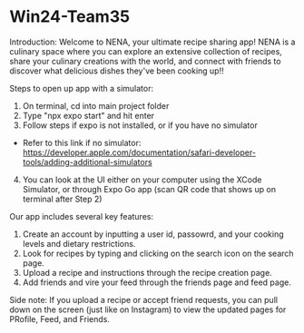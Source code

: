 # Win24-Team35

Introduction:
Welcome to NENA, your ultimate recipe sharing app! NENA is a culinary space where you can explore an extensive collection of recipes, share your culinary creations with the world, and connect with friends to discover what delicious dishes they've been cooking up!!

Steps to open up app with a simulator:

1. On terminal, cd into main project folder
2. Type "npx expo start" and hit enter
3. Follow steps if expo is not installed, or if you have no simulator

- Refer to this link if no simulator: https://developer.apple.com/documentation/safari-developer-tools/adding-additional-simulators

4. You can look at the UI either on your computer using the XCode Simulator, or through Expo Go app (scan QR code that shows up on terminal after Step 2)

Our app includes several key features:

1. Create an account by inputting a user id, passowrd, and your cooking levels and dietary restrictions.
2. Look for recipes by typing and clicking on the search icon on the search page.
3. Upload a recipe and instructions through the recipe creation page.
4. Add friends and vire your feed through the friends page and feed page.

Side note: If you upload a recipe or accept friend requests, you can pull down on the screen (just like on Instagram) to view the updated pages for PRofile, Feed, and Friends.
